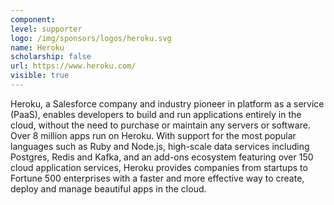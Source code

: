 ```yaml
---
component:
level: supporter
logo: /img/sponsors/logos/heroku.svg
name: Heroku
scholarship: false
url: https://www.heroku.com/
visible: true
---
```


Heroku, a Salesforce company and industry pioneer in platform as a service (PaaS), enables developers to build and run applications entirely in the cloud, without the need to purchase or maintain any servers or software. Over 8 million apps run on Heroku. With support for the most popular languages such as Ruby and Node.js, high-scale data services including Postgres, Redis and Kafka, and an add-ons ecosystem featuring over 150 cloud application services, Heroku provides companies from startups to Fortune 500 enterprises with a faster and more effective way to create, deploy and manage beautiful apps in the cloud.
